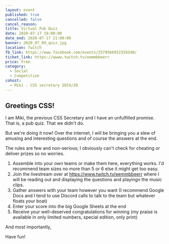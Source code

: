 ```yaml
---
layout: event
published: true
cancelled: false
cancel_reason:
title: Virtual Pub Quiz
date: 2020-07-17 19:00:00
date_end: 2020-07-17 21:00:00
banner: 2020_07_09_quiz.jpg
location: Twitch
fb_link: https://www.facebook.com/events/2579566932359340/
ticket_link: https://wwww.twitch.tv/eemmbbeerr
price: Free
category:
  - Social
  - Competition
cohost:
  - Miki - CSS secretary 2019/20
---
```


## Greetings CSS!

I am Miki, the previous CSS Secretary and I have an unfulfilled promise. That is, a pub quiz. That we didn't do.

But we're doing it now! Over the internet, I will be bringing you a slew of amusing and interesting questions and of course the answers at the end.

The rules are few and non-serious; I obviously can't check for cheating or deliver prizes so no worries.

1. Assemble into your own teams or make them here, everything works. I'd recommend team sizes no more than 5 or 6 else it might get too easy.
2. Join the livestream over at https://www.twitch.tv/eemmbbeerr where I will be reading out and displaying the questions and playingn the music clips.
3. Gather answers with your team however you want (I recommend Google Docs and I tend to use Discord calls to talk to the team but whatever floats your boat)
4. Enter your score into the big Google Sheets at the end
5. Receive your well-deserved congratulations for winning (my praise is available in only limited numbers, special edition, only print)

And most importantly,

Have fun!
